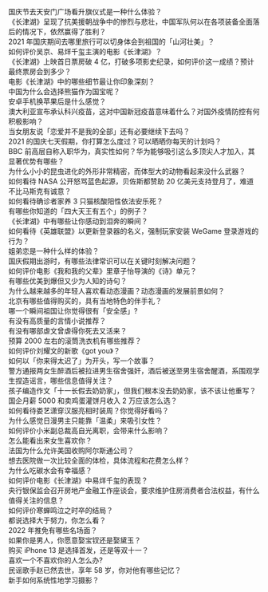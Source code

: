 国庆节去天安门广场看升旗仪式是一种什么体验？  
《长津湖》呈现了抗美援朝战争中的惨烈与悲壮，中国军队何以在各项装备全面落后的情况下，依然赢得了胜利？  
2021 年国庆期间去哪里旅行可以切身体会到祖国的「山河壮美」？  
如何评价吴京、易烊千玺主演的电影《长津湖》？  
《长津湖》上映首日票房破 4 亿，打破多项影史纪录，如何评价这一成绩？预计最终票房会到多少？  
电影《长津湖》中的哪些细节最让你印象深刻？  
中国为什么会选择熊猫作为国宝呢？  
安卓手机换苹果后是什么感觉？  
澳大利亚宣布承认科兴疫苗，这对中国新冠疫苗意味着什么？对国外疫情防控有何积极影响？  
当女朋友说「恋爱并不是我的全部」还有必要继续下去吗？  
2021 的国庆七天假期，你打算怎么度过？可以晒晒你每天的计划吗？  
BBC 前高层自称入职华为，真实性如何？华为能够吸引这么多顶尖人才加入，其显著优势有哪些？  
为什么小小的昆虫进化的外形非常精密，而体型大的动物看起来没什么武器？  
如何看待 NASA 公开怒骂蓝色起源，贝佐斯都赞助 20 亿美元支持登月了，难道不比马斯克有诚意？  
如何看待确诊者家养 3 只猫核酸阳性依法安乐死？  
有哪些你知道的「四大天王有五个」的例子？  
《长津湖》中有哪些让你感动到泪奔的瞬间？  
如何看待《英雄联盟》以更新登录器的名义，强制玩家安装 WeGame 登录游戏的行为？  
姐弟恋是一种什么样的体验？  
国庆假期出游时，有哪些法律常识可以在关键时刻解决问题？  
如何评价电影《我和我的父辈》里章子怡导演的《诗》单元？  
有哪些优美到爆但又少为人知的诗句？  
为什么越来越多的年轻人喜欢看动态漫画？动态漫画的发展前景如何？  
北京有哪些值得购买的，具有当地特色的伴手礼？  
哪一个瞬间祖国让你觉得很有「安全感」?  
有没有高质量的言情小说推荐？  
有没有哪部虐文曾虐得你死去又活来？  
预算 2000 左右的滚筒洗衣机有哪些推荐？  
如何评价刘耀文的新歌《got you》？  
如何以「你来得太迟了」为开头，写一个故事？  
警方通报两女生醉酒后被拉进男生宿舍强奸，酒后被送至男生宿舍醒酒，系围观学生捏造谣言，哪些信息值得关注？  
孩子编造作文「十一长假去奶奶家」，但我们根本没去奶奶家，该不该让他重写？  
国企月薪  5000 和卖鸡蛋灌饼月收入 2 万应该怎么选？  
如何看待娄艺潇穿汉服亮相时装周？你觉得好看吗？  
为什么感觉日漫男主只能靠「温柔」来吸引女性？  
如何评价小米副总裁高自光离职，会带来什么影响？  
怎么能看出来女生喜欢你？  
法国为什么允许美国收购阿尔斯通公司？  
想去医院做一次比较全面的体检，具体流程和花费怎么样？  
为什么吃碳水会有幸福感？  
如何评价电影《长津湖》中易烊千玺的表现？  
央行银保监会召开房地产金融工作座谈会，要求维护住房消费者合法权益，有什么值得关注的信息？  
如何评价寒蝉鸣泣之时卒的结局？  
都说选择大于努力，你怎么看？  
2022 年推免有哪些名场面？  
如果你是男人，你愿意娶宝钗还是娶黛玉？  
购买 iPhone 13 是选择首发，还是等双十一？  
喜欢一个不喜欢你的人怎么办?  
民谣歌手赵已然去世，享年 58 岁，你对他有哪些记忆？  
新手如何系统性地学习摄影？  
